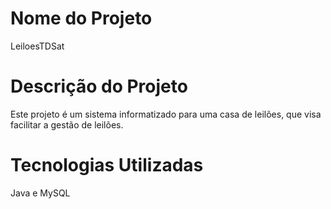 # Nome do Projeto
LeiloesTDSat

# Descrição do Projeto
Este projeto é um sistema informatizado para uma casa de leilões, que visa facilitar a gestão de leilões.

# Tecnologias Utilizadas
Java e MySQL

